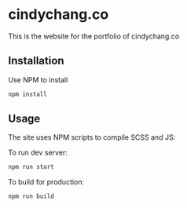 # cindychang.co
This is the website for the portfolio of cindychang.co

## Installation
Use NPM to install

```bash
npm install
```

## Usage
The site uses NPM scripts to compile SCSS and JS:

To run dev server:

```bash
npm run start
```

To build for production:

```bash
npm run build
```